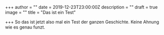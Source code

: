 +++
author = ""
date = 2019-12-23T23:00:00Z
description = ""
draft = true
image = ""
title = "Das ist ein Test"

+++
So das ist jetzt also mal ein Test der ganzen Geschichte. Keine Ahnung wie es genau funzt.